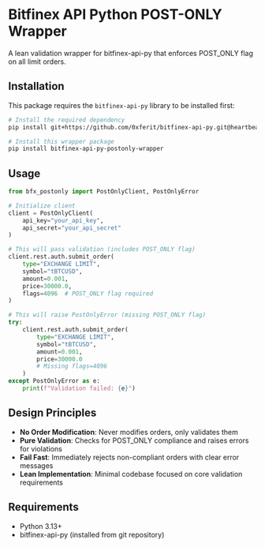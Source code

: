 # Bitfinex API Python POST-ONLY Wrapper

A lean validation wrapper for bitfinex-api-py that enforces POST_ONLY flag on all limit orders.

## Installation

This package requires the `bitfinex-api-py` library to be installed first:

```bash
# Install the required dependency
pip install git+https://github.com/0xferit/bitfinex-api-py.git@heartbeat

# Install this wrapper package  
pip install bitfinex-api-py-postonly-wrapper
```

## Usage

```python
from bfx_postonly import PostOnlyClient, PostOnlyError

# Initialize client
client = PostOnlyClient(
    api_key="your_api_key",
    api_secret="your_api_secret"
)

# This will pass validation (includes POST_ONLY flag)
client.rest.auth.submit_order(
    type="EXCHANGE LIMIT",
    symbol="tBTCUSD", 
    amount=0.001,
    price=30000.0,
    flags=4096  # POST_ONLY flag required
)

# This will raise PostOnlyError (missing POST_ONLY flag)
try:
    client.rest.auth.submit_order(
        type="EXCHANGE LIMIT",
        symbol="tBTCUSD",
        amount=0.001, 
        price=30000.0
        # Missing flags=4096
    )
except PostOnlyError as e:
    print(f"Validation failed: {e}")
```

## Design Principles

- **No Order Modification**: Never modifies orders, only validates them
- **Pure Validation**: Checks for POST_ONLY compliance and raises errors for violations  
- **Fail Fast**: Immediately rejects non-compliant orders with clear error messages
- **Lean Implementation**: Minimal codebase focused on core validation requirements

## Requirements

- Python 3.13+
- bitfinex-api-py (installed from git repository)